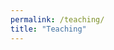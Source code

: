 ```yaml
---
permalink: /teaching/
title: "Teaching"
---
```

<!-- 
Research plays a central role in my teaching as students improve their
analytical skills and master the tools of data analysis through hands-on
experience. I have taught undergraduate courses on political violence and
statistical methodology. While at UNC, I taught the graduate statistics lab for
Advanced Topics in Political Data Science, where my work was recognized by the
Political Science Department's Earle Wallace Award for Graduate Student
Teaching. I also served as a teaching assistant for courses in international
relations and American politics at UNC, in addition to the ICPSR Summer Program
where I was a teaching assistant for a course on Bayesian modeling in the social
sciences. I am also a
[certified instructor](https://carpentries.org/instructors/#jayrobwilliams) with
[The Carpentries](https://carpentries.org/), which develops evidence-based
methods for teaching "essential data and computational skills for conducting
efficient, open, and reproducible research."

You can view my teaching portfolio [here](/files/pdf/teaching/Portfolio.pdf).
You can find a selection of my teaching materials, including all of the labs
from Advanced Topics in Political Data Science, [here](/teaching-materials).

## Washington University in St. Louis

- Pol Sci 3090: The Scientific Study of Civil War (Spring 2020)
  - [Syllabus](/files/pdf/teaching/PS 3090 Syllabus.pdf)
- Pol Sci 3171: International Conflict Management & Resolution (Fall 2019)
  - [Syllabus](/files/pdf/teaching/PS 3171 Syllabus.pdf)

## The University of North Carolina at Chapel Hill

- Poli 281: Quantitative Research in Political Science (Spring 2019)
  - [Syllabus](/files/pdf/teaching/POLI 281 Syllabus.pdf)
- Poli 891: Lab for Advanced Topics in Political Data Science (Fall 2017, Fall 2018)
  - [Syllabus](/files/pdf/teaching/POLI 891 Syllabus.pdf)

## ICPSR Summer Program

- Introduction to Applied Bayesian Modeling (Summer 2017)
  - [Syllabus](/files/pdf/teaching/bayes2017.pdf) -->
